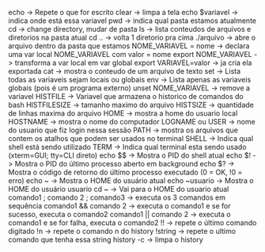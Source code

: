 echo -> Repete o que for escrito
clear -> limpa a tela
echo $variavel -> indica onde está essa variavel
pwd -> indica qual pasta estamos atualmente
cd -> change directory, mudar de pasta
ls -> lista conteudos de arquivos e diretorios na pasta atual
cd .. -> volta 1 diretorio pra cima
./arquivo -> abre o arquivo dentro da pasta que estamos
NOME_VARIAVEL = nome -> declara uma var local NOME_VARIAVEL com valor = nome
export NOME_VARIAVEL -> transforma a var local em var global
export VARIAVEL=valor -> ja cria ela exportada
cat -> mostra o conteudo de um arquivo de texto
set -> Lista todas as variaveis sejam locais ou globais
env -> Lista apenas as variaveis globais (pois é um programa externo)
unset NOME_VARIAVEL -> remove a variavel
HISTFILE -> Variavel que armazena o historico de comandos do bash
HISTFILESIZE -> tamanho maximo do arquivo
HISTSIZE -> quantidade de linhas maxima do arquivo
HOME -> mostra a home do usuario local
HOSTNAME -> mostra o nome do computador
LOGNAME ou USER -> nome do usuario que fiz login nessa sessão
PATH -> mostra os arquivos que contem os atalhos que podem ser usados no terminal
SHELL -> Indica qual shell está sendo utilizado
TERM -> Indica qual terminal esta sendo usado (xterm=GUI; tty=CLI direto)
echo $$ -> Mostra o PID do shell atual
echo $! -> Mostra o PID do último processo aberto em background
echo $? -> Mostra o código de retorno do último processo executado (0 = OK, !0 = erro)
echo ~ -> Mostra o HOME do usuário atual
echo ~usuario -> Mostra o HOME do usuário usuario
cd ~ -> Vai para o HOME do usuario atual
comando1 ; comando 2 ; comando3 -> executa os 3 comandos em sequência
comando1 && comando 2 -> executa o comando1 e se for sucesso, executa o comando2
comando1 || comando 2 -> executa o comando1 e se for falha, executa o comando2
!! -> repete o último comando digitado
!n -> repete o comando n do history
!string -> repete o ultimo comando que tenha essa string
history -c -> limpa o history
